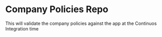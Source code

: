 # Company Policies Repo 
This will validate the company policies against the app at the Continuos Integration time 

